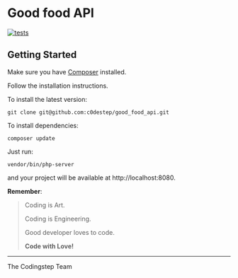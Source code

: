# Good food API

[![tests](https://github.com/c0destep/good_food_api/actions/workflows/tests.yml/badge.svg)](https://github.com/c0destep/good_food_api/app/actions/workflows/tests.yml)

## Getting Started

Make sure you have [Composer](https://getcomposer.org/doc/00-intro.md) installed.

Follow the installation instructions.

To install the latest version:

```
git clone git@github.com:c0destep/good_food_api.git
```

To install dependencies:

```
composer update
```

Just run:

```
vendor/bin/php-server
```

and your project will be available at http://localhost:8080.

**Remember**:

> Coding is Art.
>
> Coding is Engineering.
>
> Good developer loves to code.
>
> **Code with Love!**

---

The Codingstep Team

